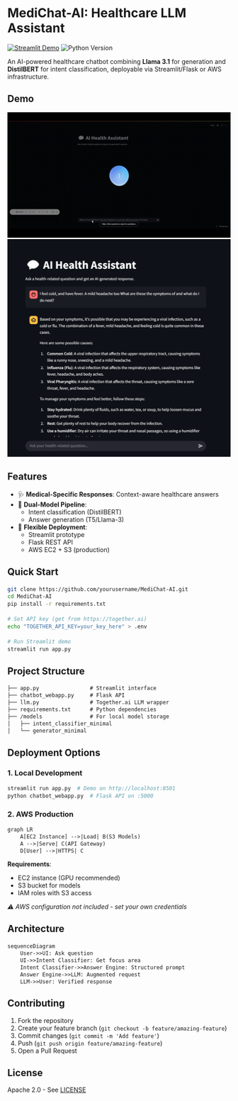# MediChat-AI: Healthcare LLM Assistant

[![Streamlit Demo](https://static.streamlit.io/badges/streamlit_badge_black_white.svg)](https://ai-health-chatbot.streamlit.app/)
![Python Version](https://img.shields.io/badge/python-3.9%2B-blue)

An AI-powered healthcare chatbot combining **Llama 3.1** for generation and **DistilBERT** for intent classification, deployable via Streamlit/Flask or AWS infrastructure.

## Demo
![Result](Images-MCB/medichat-demo.gif)
![Result](Images-MCB/mcb1.png)

## Features
- 🩺 **Medical-Specific Responses**: Context-aware healthcare answers
- 🧠 **Dual-Model Pipeline**:
  - Intent classification (DistilBERT)
  - Answer generation (T5/Llama-3)
- 🚀 **Flexible Deployment**:
  - Streamlit prototype
  - Flask REST API
  - AWS EC2 + S3 (production)

## Quick Start
```bash
git clone https://github.com/yourusername/MediChat-AI.git
cd MediChat-AI
pip install -r requirements.txt

# Set API key (get from https://together.ai)
echo "TOGETHER_API_KEY=your_key_here" > .env

# Run Streamlit demo
streamlit run app.py
```

## Project Structure
```
├── app.py                # Streamlit interface
├── chatbot_webapp.py     # Flask API
├── llm.py                # Together.ai LLM wrapper
├── requirements.txt      # Python dependencies
├── /models               # For local model storage
│   ├── intent_classifier_minimal
│   └── generator_minimal
```

## Deployment Options

### 1. Local Development
```bash
streamlit run app.py  # Demo on http://localhost:8501
python chatbot_webapp.py  # Flask API on :5000
```

### 2. AWS Production
```mermaid
graph LR
    A[EC2 Instance] -->|Load| B(S3 Models)
    A -->|Serve| C(API Gateway)
    D[User] -->|HTTPS| C
```
**Requirements**:
- EC2 instance (GPU recommended)
- S3 bucket for models
- IAM roles with S3 access

*⚠️ AWS configuration not included - set your own credentials*

## Architecture
```mermaid
sequenceDiagram
    User->>UI: Ask question
    UI->>Intent Classifier: Get focus area
    Intent Classifier->>Answer Engine: Structured prompt
    Answer Engine->>LLM: Augmented request
    LLM->>User: Verified response
```

## Contributing
1. Fork the repository
2. Create your feature branch (`git checkout -b feature/amazing-feature`)
3. Commit changes (`git commit -m 'Add feature'`)
4. Push (`git push origin feature/amazing-feature`)
5. Open a Pull Request

## License
Apache 2.0 - See [LICENSE](LICENSE)
```
